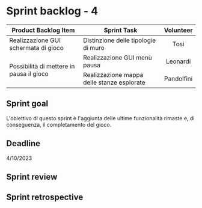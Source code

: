 # Sprint backlog - 4

<table>
    <thead>
        <tr>
            <th>Product Backlog Item</th>
            <th>Sprint Task</th>
            <th>Volunteer</th>
        </tr>
    </thead>
    <tbody>
        <tr>
            <td rowspan=1>Realizzazione GUI schermata di gioco</td>
            <td>Distinzione delle tipologie di muro</td>
            <td rowspan=1 style="text-align: center;">Tosi</td>
        </tr>
        <tr>
            <td rowspan=2>Possibilità di mettere in pausa il gioco</td>
            <td>Realizzazione GUI menù pausa</td>
            <td rowspan=1 style="text-align: center;">Leonardi</td>
        </tr>
        <tr>
            <td>Realizzazione mappa delle stanze esplorate</td>
            <td rowspan=1 style="text-align: center;">Pandolfini</td>
        </tr>
    </tbody>
</table>

## Sprint goal
L'obiettivo di questo sprint è l'aggiunta delle ultime funzionalità rimaste e, di conseguenza, il completamento del gioco.

## Deadline
4/10/2023

## Sprint review

## Sprint retrospective
